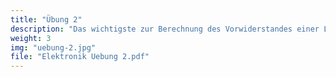 ```yaml
---
title: "Übung 2"
description: "Das wichtigste zur Berechnung des Vorwiderstandes einer Leuchtdiode (LED) ist das Ohmsche Gesetz. Wenn eine Widerstandsschaltung etwas komplizierter wird, dann werden die Kirchhoffschen Regeln benötigt."
weight: 3
img: "uebung-2.jpg"
file: "Elektronik Uebung 2.pdf"
---
```


